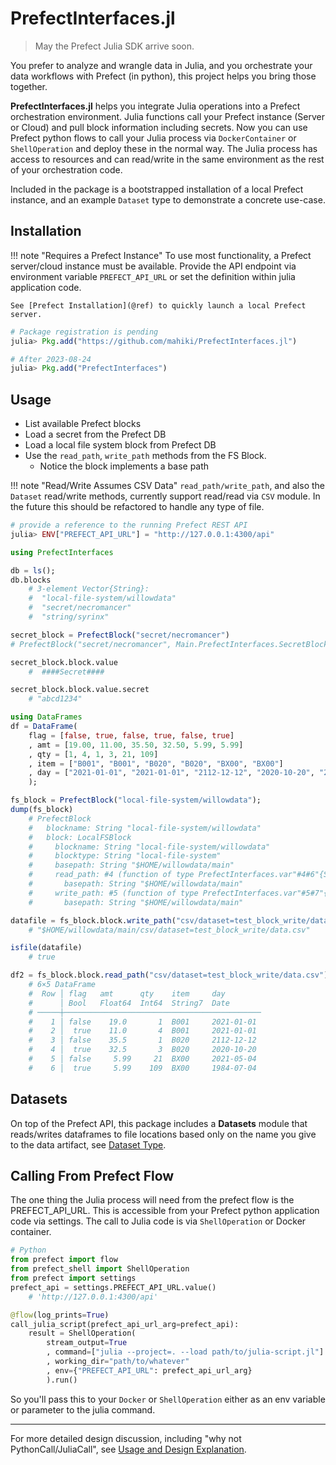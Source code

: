 # PrefectInterfaces.jl
>May the Prefect Julia SDK arrive soon.

You prefer to analyze and wrangle data in Julia, and you orchestrate your data workflows with Prefect (in python), this project helps you bring those together.

**PrefectInterfaces.jl** helps you integrate Julia operations into a Prefect orchestration environment. Julia functions call your Prefect instance (Server or Cloud) and pull block information including secrets. Now you can use Prefect python flows to call your Julia process via `DockerContainer` or `ShellOperation` and deploy these in the normal way. The Julia process has access to resources and can read/write in the same environment as the rest of your orchestration code.

Included in the package is a bootstrapped installation of a local Prefect instance, and an example `Dataset` type to demonstrate a concrete use-case.

## Installation
!!! note "Requires a Prefect Instance"
    To use most functionality, a Prefect server/cloud instance must be available. Provide the API endpoint via environment variable `PREFECT_API_URL` or set the definition within julia application code.

    See [Prefect Installation](@ref) to quickly launch a local Prefect server.

```julia
# Package registration is pending
julia> Pkg.add("https://github.com/mahiki/PrefectInterfaces.jl")

# After 2023-08-24
julia> Pkg.add("PrefectInterfaces")
```
## Usage
* List available Prefect blocks
* Load a secret from the Prefect DB
* Load a local file system block from Prefect DB
* Use the `read_path`, `write_path` methods from the FS Block.
    * Notice the block implements a base path

!!! note "Read/Write Assumes CSV Data"
    `read_path/write_path`, and also the `Dataset` read/write methods, currently support read/read via `CSV` module. In the future this should be refactored to handle any type of file.

```julia
# provide a reference to the running Prefect REST API
julia> ENV["PREFECT_API_URL"] = "http://127.0.0.1:4300/api"

using PrefectInterfaces

db = ls();
db.blocks
    # 3-element Vector{String}:
    #  "local-file-system/willowdata"
    #  "secret/necromancer"
    #  "string/syrinx"

secret_block = PrefectBlock("secret/necromancer")
# PrefectBlock("secret/necromancer", Main.PrefectInterfaces.SecretBlock("secret/necromancer", "secret", ####Secret####))

secret_block.block.value
    #  ####Secret####

secret_block.block.value.secret
    # "abcd1234"

using DataFrames
df = DataFrame(
    flag = [false, true, false, true, false, true]
    , amt = [19.00, 11.00, 35.50, 32.50, 5.99, 5.99]
    , qty = [1, 4, 1, 3, 21, 109]
    , item = ["B001", "B001", "B020", "B020", "BX00", "BX00"]
    , day = ["2021-01-01", "2021-01-01", "2112-12-12", "2020-10-20", "2021-05-04", "1984-07-04"]
    );

fs_block = PrefectBlock("local-file-system/willowdata");
dump(fs_block)
    # PrefectBlock
    #   blockname: String "local-file-system/willowdata"
    #   block: LocalFSBlock
    #     blockname: String "local-file-system/willowdata"
    #     blocktype: String "local-file-system"
    #     basepath: String "$HOME/willowdata/main"
    #     read_path: #4 (function of type PrefectInterfaces.var"#4#6"{String})
    #       basepath: String "$HOME/willowdata/main"
    #     write_path: #5 (function of type PrefectInterfaces.var"#5#7"{String})
    #       basepath: String "$HOME/willowdata/main"

datafile = fs_block.block.write_path("csv/dataset=test_block_write/data.csv", df)
    # "$HOME/willowdata/main/csv/dataset=test_block_write/data.csv"

isfile(datafile)
    # true

df2 = fs_block.block.read_path("csv/dataset=test_block_write/data.csv")
    # 6×5 DataFrame
    #  Row │ flag   amt      qty    item     day
    #      │ Bool   Float64  Int64  String7  Date
    # ─────┼────────────────────────────────────────────
    #    1 │ false    19.0       1  B001     2021-01-01
    #    2 │  true    11.0       4  B001     2021-01-01
    #    3 │ false    35.5       1  B020     2112-12-12
    #    4 │  true    32.5       3  B020     2020-10-20
    #    5 │ false     5.99     21  BX00     2021-05-04
    #    6 │  true     5.99    109  BX00     1984-07-04
```

## Datasets
On top of the Prefect API, this package includes a **Datasets** module that reads/writes dataframes to file locations based only on the name you give to the data artifact, see [Dataset Type](@ref).

## Calling From Prefect Flow
The one thing the Julia process will need from the prefect flow is the PREFECT_API_URL. This is accessible from your Prefect python application code via settings. The call to Julia code is via `ShellOperation` or Docker container.

```py
# Python
from prefect import flow
from prefect_shell import ShellOperation
from prefect import settings
prefect_api = settings.PREFECT_API_URL.value()
    # 'http://127.0.0.1:4300/api'

@flow(log_prints=True)
call_julia_script(prefect_api_url_arg=prefect_api):
    result = ShellOperation(
        stream_output=True
        , command=["julia --project=. --load path/to/julia-script.jl"]
        , working_dir="path/to/whatever"
        , env={"PREFECT_API_URL": prefect_api_url_arg}
        ).run()
```

So you'll pass this to your `Docker` or `ShellOperation` either as an env variable or parameter to the julia command.


----------
For more detailed design discussion, including "why not PythonCall/JuliaCall", see [Usage and Design Explanation](@ref).
